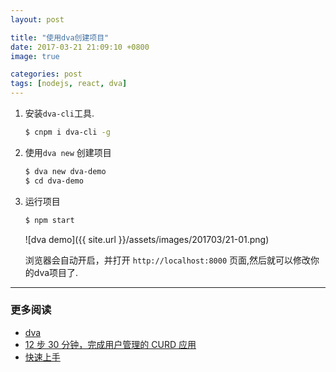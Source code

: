 ```yaml
---
layout: post

title: "使用dva创建项目"
date: 2017-03-21 21:09:10 +0800
image: true

categories: post
tags: [nodejs, react, dva]
---
```


1. 安装`dva-cli`工具.
    ```bash
    $ cnpm i dva-cli -g
    ```

2. 使用`dva new` 创建项目
    ```bash
    $ dva new dva-demo
    $ cd dva-demo
    ```

3. 运行项目
    ```bash
    $ npm start
    ```

    ![dva demo]({{ site.url }}/assets/images/201703/21-01.png)

    浏览器会自动开启，并打开 `http://localhost:8000` 页面,然后就可以修改你的dva项目了.

---
### 更多阅读
- [dva](https://github.com/dvajs/dva/blob/master/README_zh-CN.md)
- [12 步 30 分钟，完成用户管理的 CURD 应用 ](https://github.com/sorrycc/blog/issues/18)
- [快速上手](https://github.com/dvajs/dva-docs/blob/master/v1/zh-cn/getting-started.md)
